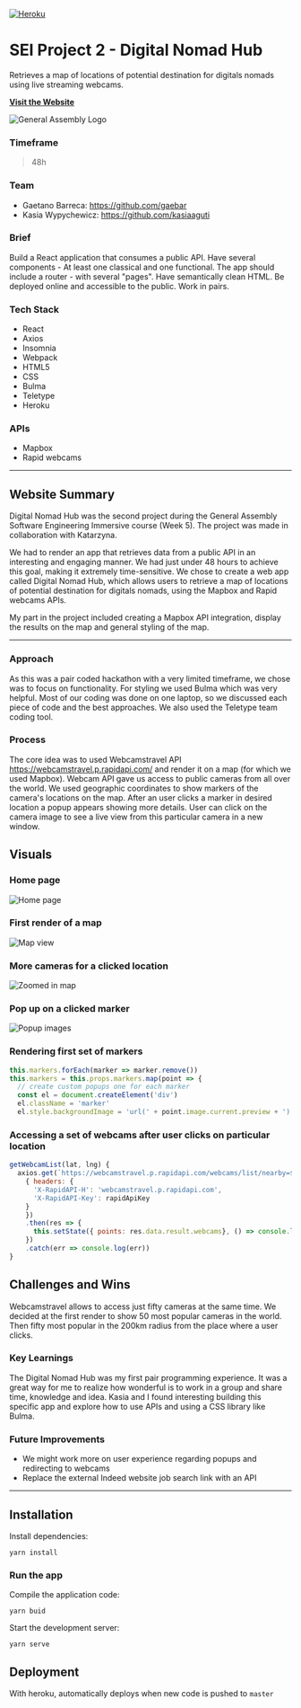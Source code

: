 [![Heroku](https://heroku-badge-gae.herokuapp.com/?app=digital-nomad-hub)](https://digital-nomad-hub.herokuapp.com/)

# SEI Project 2 - Digital Nomad Hub

Retrieves a map of locations of potential destination for digitals nomads using live streaming webcams.

**<a href="https://digital-nomad-hub.herokuapp.com/" target="_blank">Visit the Website</a>**

![General Assembly Logo](./screenshots/ga-logo.png)

### Timeframe
> 48h

### Team
- Gaetano Barreca: https://github.com/gaebar
- Kasia Wypychewicz: https://github.com/kasiaaguti

### Brief
Build a React application that consumes a public API.
Have several components - At least one classical and one functional.
The app should include a router - with several "pages".
Have semantically clean HTML.
Be deployed online and accessible to the public.
Work in pairs.
​
### Tech Stack
* React
* Axios
* Insomnia
* Webpack
* HTML5
* CSS
* Bulma
* Teletype
* Heroku

### APIs
* Mapbox
* Rapid webcams

___

## Website Summary
Digital Nomad Hub was the second project during the General Assembly Software Engineering Immersive course (Week 5). The project was made in collaboration with Katarzyna.

We had to render an app that retrieves data from a public API in an interesting and engaging manner. We had just under 48 hours to achieve this goal, making it extremely time-sensitive. We chose to create a web app called Digital Nomad Hub, which allows users to retrieve a map of locations of potential destination for digitals nomads, using the Mapbox and Rapid webcams APIs.

My part in the project included creating a Mapbox API integration, display the results on the map and general styling of the map.

___
### Approach
As this was a pair coded hackathon with a very limited timeframe, we chose was to focus on functionality. For styling we used Bulma which was very helpful. Most of our coding was done on one laptop, so we discussed each piece of code and the best approaches. We also used the Teletype team coding tool.

### Process
The core idea was to used Webcamstravel API https://webcamstravel.p.rapidapi.com/ and render it on a map (for which we used Mapbox). Webcam API gave us access to public cameras from all over the world. We used geographic coordinates to show markers of the camera's locations on the map. After an user clicks a marker in desired location a popup appears showing more details. User can click on the camera image to see a live view from this particular camera in a new window.

## Visuals

### Home page
![Home page](./screenshots/home-page.png)

### First render of a map

![Map view](./screenshots/all.png)

### More cameras for a clicked location
![Zoomed in map](./screenshots/italy.png)

### Pop up on a clicked marker
![Popup images](./screenshots/pop-up.png)

### Rendering first set of markers

```javascript
this.markers.forEach(marker => marker.remove())
this.markers = this.props.markers.map(point => {
  // create custom popups one for each marker
  const el = document.createElement('div')
  el.className = 'marker'
  el.style.backgroundImage = 'url(' + point.image.current.preview + ')'
```

### Accessing a set of webcams after user clicks on particular location

```javascript
getWebcamList(lat, lng) {
  axios.get(`https://webcamstravel.p.rapidapi.com/webcams/list/nearby=${lat},${lng},250/limit=50?show=webcams:image,location,player`,
    { headers: {
      'X-RapidAPI-H': 'webcamstravel.p.rapidapi.com',
      'X-RapidAPI-Key': rapidApiKey
    }
    })
    .then(res => {
      this.setState({ points: res.data.result.webcams}, () => console.log(this.state.points))
    })
    .catch(err => console.log(err))
}
```

## Challenges and Wins
Webcamstravel allows to access just fifty cameras at the same time. We decided at the first render to show 50 most popular cameras in the world. Then fifty most popular in the 200km radius from the place where a user clicks.

### Key Learnings
The Digital Nomad Hub was my first pair programming experience. It was a great way for me to realize how wonderful is to work in a group and share time, knowledge and idea. Kasia and I found interesting building this specific app and explore how to use APIs and using a CSS library like Bulma.

 ### Future Improvements
 - We might work more on user experience regarding popups and redirecting to webcams
 - Replace the external Indeed website job search link with an API

---

## Installation

Install dependencies:

`yarn install`

### Run the app

Compile the application code:

`yarn buid`

Start the development server:

`yarn serve`

## Deployment

With heroku, automatically deploys when new code is pushed to `master`
